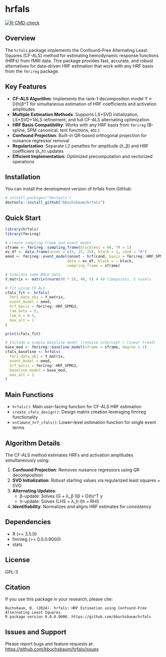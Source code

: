 # hrfals

[![R-CMD-check](https://github.com/bbuchsbaum/hrfals/workflows/R-CMD-check/badge.svg)](https://github.com/bbuchsbaum/hrfals/actions)

## Overview

The `hrfals` package implements the Confound-Free Alternating Least Squares (CF-ALS) method for estimating hemodynamic response functions (HRFs) from fMRI data. This package provides fast, accurate, and robust alternatives for data-driven HRF estimation that work with any HRF basis from the `fmrireg` package.

## Key Features

- **CF-ALS Algorithm**: Implements the rank-1 decomposition model Y ≈ D(h)β^T for simultaneous estimation of HRF coefficients and activation amplitudes
- **Multiple Estimation Methods**: Supports LS+SVD initialization, LS+SVD+1ALS refinement, and full CF-ALS alternating optimization
- **HRF Basis Compatibility**: Works with any HRF basis from `fmrireg` (B-spline, SPM canonical, tent functions, etc.)
- **Confound Projection**: Built-in QR-based orthogonal projection for nuisance regressor removal
- **Regularization**: Separate L2 penalties for amplitude (λ_β) and HRF coefficient (λ_h) updates
- **Efficient Implementation**: Optimized precomputation and vectorized operations

## Installation

You can install the development version of hrfals from GitHub:

```r
# install.packages("devtools")
devtools::install_github("bbuchsbaum/hrfals")
```

## Quick Start

```r
library(hrfals)
library(fmrireg)

# Create sampling frame and event model
sframe <- fmrireg::sampling_frame(blocklens = 40, TR = 1)
ev_df <- data.frame(onset = c(5, 15, 25), block = 1, cond = "A")
emod <- fmrireg::event_model(onset ~ hrf(cond, basis = fmrireg::HRF_SPMG3),
                            data = ev_df, block = ~ block,
                            sampling_frame = sframe)

# Simulate some BOLD data
Y_matrix <- matrix(rnorm(40 * 5), 40, 5) # 40 timepoints, 5 voxels

# Fit using CF-ALS
cfals_fit <- hrfals(
  fmri_data_obj = Y_matrix,
  event_model = emod,
  hrf_basis = fmrireg::HRF_SPMG3,
  lam_beta = 5,
  lam_h = 0.5,
  max_alt = 1
)

print(cfals_fit)
```

```r
# Include a simple baseline model (runwise intercept + linear trend)
base_mod <- fmrireg::baseline_model(sframe = sframe, degree = 1)
cfals_baseline <- hrfals(
  fmri_data_obj = Y_matrix,
  event_model = emod,
  hrf_basis = fmrireg::HRF_SPMG3,
  baseline_model = base_mod,
  max_alt = 1
)
```

## Main Functions

- `hrfals()`: Main user-facing function for CF-ALS HRF estimation
- `create_cfals_design()`: Design matrix creation leveraging fmrireg functionality
- `estimate_hrf_cfals()`: Lower-level estimation function for single event terms

## Algorithm Details

The CF-ALS method estimates HRFs and activation amplitudes simultaneously using:

1. **Confound Projection**: Removes nuisance regressors using QR decomposition
2. **SVD Initialization**: Robust starting values via regularized least squares + SVD
3. **Alternating Updates**: 
   - β-update: Solves (G + λ_β I)β = D(h)^T y
   - h-update: Solves (LHS + λ_h I)h = RHS
4. **Identifiability**: Normalizes and aligns HRF estimates for consistency

## Dependencies

- R (>= 3.5.0)
- fmrireg (>= 0.0.0.9000)
- stats

## License

GPL-3

## Citation

If you use this package in your research, please cite:

```
Buchsbaum, B. (2024). hrfals: HRF Estimation using Confound-Free Alternating Least Squares. 
R package version 0.0.0.9000. https://github.com/bbuchsbaum/hrfals
```

## Issues and Support

Please report bugs and feature requests at: https://github.com/bbuchsbaum/hrfals/issues 